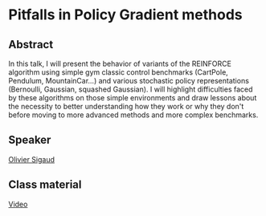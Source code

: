 # Pitfalls in Policy Gradient methods

## Abstract

In this talk, I will present the behavior of variants of the REINFORCE algorithm using simple gym classic control benchmarks (CartPole, Pendulum, MountainCar...) and various stochastic policy representations (Bernoulli, Gaussian, squashed Gaussian). I will highlight difficulties faced by these algorithms on those simple environments and draw lessons about the necessity to better understanding how they work or why they don't before moving to more advanced methods and more complex benchmarks. 

## Speaker

[Olivier Sigaud](olivier-sigaud.md)

## Class material
[Video](https://us02web.zoom.us/rec/play/h-Og0ljNtCgo_sDVtvnycfgcjvaCOmDC1fJQFwMGIr0uHGejuaSvUePAdyEwK1ENx24phy9UAXqKzzmq.sTmU_aXpiiTx5ovj?startTime=1617364696000&_x_zm_rtaid=nOHZ7rLgRHWAXmTZhFlw8A.1617486237718.4cd342536bd4f823bab17ecc68d4f014&_x_zm_rhtaid=418)   



